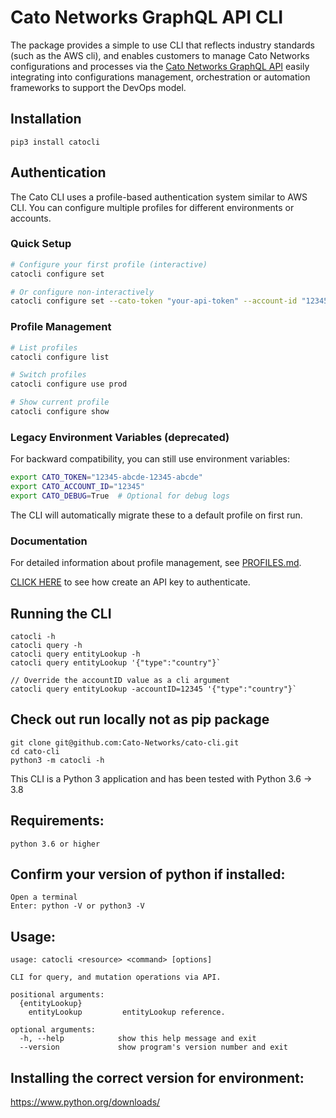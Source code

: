 # Cato Networks GraphQL API CLI

The package provides a simple to use CLI that reflects industry standards (such as the AWS cli), and enables customers to manage Cato Networks configurations and processes via the [Cato Networks GraphQL API](https://api.catonetworks.com/api/v1/graphql2) easily integrating into configurations management, orchestration or automation frameworks to support the DevOps model.

## Installation
    pip3 install catocli

## Authentication

The Cato CLI uses a profile-based authentication system similar to AWS CLI. You can configure multiple profiles for different environments or accounts.

### Quick Setup

```bash
# Configure your first profile (interactive)
catocli configure set

# Or configure non-interactively
catocli configure set --cato-token "your-api-token" --account-id "12345"
```

### Profile Management

```bash
# List profiles
catocli configure list

# Switch profiles
catocli configure use prod

# Show current profile
catocli configure show
```

### Legacy Environment Variables (deprecated)

For backward compatibility, you can still use environment variables:

```bash
export CATO_TOKEN="12345-abcde-12345-abcde"
export CATO_ACCOUNT_ID="12345"
export CATO_DEBUG=True  # Optional for debug logs
```

The CLI will automatically migrate these to a default profile on first run.

### Documentation

For detailed information about profile management, see [PROFILES.md](PROFILES.md).

[CLICK HERE](https://support.catonetworks.com/hc/en-us/articles/4413280536081-Generating-API-Keys-for-the-Cato-API) to see how create an API key to authenticate.

## Running the CLI
	catocli -h
	catocli query -h
	catocli query entityLookup -h
	catocli query entityLookup '{"type":"country"}`
    
    // Override the accountID value as a cli argument
	catocli query entityLookup -accountID=12345 '{"type":"country"}`

## Check out run locally not as pip package
	git clone git@github.com:Cato-Networks/cato-cli.git
	cd cato-cli
	python3 -m catocli -h

This CLI is a Python 3 application and has been tested with Python 3.6 -> 3.8
## Requirements:
    python 3.6 or higher
    
## Confirm your version of python if installed:
    Open a terminal
    Enter: python -V or python3 -V

## Usage:
    usage: catocli <resource> <command> [options]

    CLI for query, and mutation operations via API.

    positional arguments:
      {entityLookup}
		entityLookup         entityLookup reference.

    optional arguments:
      -h, --help            show this help message and exit
      --version             show program's version number and exit

## Installing the correct version for environment:
https://www.python.org/downloads/

